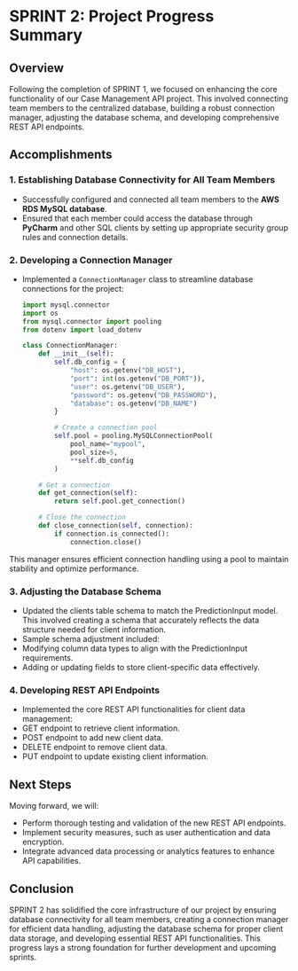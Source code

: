 # SPRINT 2: Project Progress Summary

## Overview
Following the completion of SPRINT 1, we focused on enhancing the core functionality of our Case Management API project. This involved connecting team members to the centralized database, building a robust connection manager, adjusting the database schema, and developing comprehensive REST API endpoints.

## Accomplishments

### 1. Establishing Database Connectivity for All Team Members
- Successfully configured and connected all team members to the **AWS RDS MySQL database**.
- Ensured that each member could access the database through **PyCharm** and other SQL clients by setting up appropriate security group rules and connection details.

### 2. Developing a Connection Manager
- Implemented a `ConnectionManager` class to streamline database connections for the project:
  ```python
  import mysql.connector
  import os
  from mysql.connector import pooling
  from dotenv import load_dotenv

  class ConnectionManager:
      def __init__(self):
          self.db_config = {
              "host": os.getenv("DB_HOST"),
              "port": int(os.getenv("DB_PORT")),
              "user": os.getenv("DB_USER"),
              "password": os.getenv("DB_PASSWORD"),
              "database": os.getenv("DB_NAME")
          }

          # Create a connection pool
          self.pool = pooling.MySQLConnectionPool(
              pool_name="mypool",
              pool_size=5,
              **self.db_config
          )

      # Get a connection
      def get_connection(self):
          return self.pool.get_connection()

      # Close the connection
      def close_connection(self, connection):
          if connection.is_connected():
              connection.close()

This manager ensures efficient connection handling using a pool to maintain stability and optimize performance.
### 3. Adjusting the Database Schema
   - Updated the clients table schema to match the PredictionInput model. This involved creating a schema that accurately reflects the data structure needed for client information.
   - Sample schema adjustment included:
   - Modifying column data types to align with the PredictionInput requirements.
   - Adding or updating fields to store client-specific data effectively.
### 4. Developing REST API Endpoints
   - Implemented the core REST API functionalities for client data management:
   - GET endpoint to retrieve client information.
   - POST endpoint to add new client data.
   - DELETE endpoint to remove client data.
   - PUT endpoint to update existing client information.

## Next Steps
   Moving forward, we will:

  - Perform thorough testing and validation of the new REST API endpoints.
  - Implement security measures, such as user authentication and data encryption.
  - Integrate advanced data processing or analytics features to enhance API capabilities.
## Conclusion
SPRINT 2 has solidified the core infrastructure of our project by ensuring database connectivity for all team members, creating a connection manager for efficient data handling, adjusting the database schema for proper client data storage, and developing essential REST API functionalities. This progress lays a strong foundation for further development and upcoming sprints.